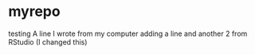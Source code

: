 # myrepo
testing
A line I wrote from my computer
adding a line
and another 2 from RStudio (I changed this)